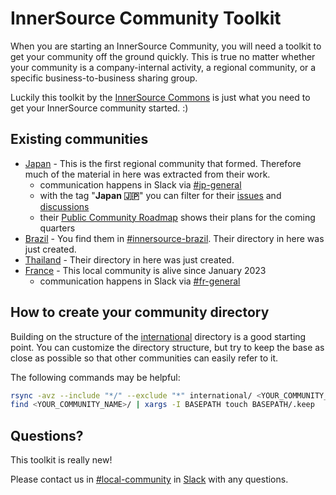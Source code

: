 # InnerSource Community Toolkit

When you are starting an InnerSource Community, you will need a toolkit to get your community off the ground quickly.
This is true no matter whether your community is a company-internal activity, a regional community, or a specific business-to-business sharing group.

Luckily this toolkit by the [InnerSource Commons](https://innersourcecommons.org) is just what you need to get your InnerSource community started. :)

## Existing communities

* [Japan](./japan) - This is the first regional community that formed. Therefore much of the material in here was extracted from their work.
  * communication happens in Slack via [#jp-general](https://innersourcecommons.slack.com/archives/C03M546NR16)
  * with the tag "**Japan :jp:**" you can filter for their [issues](https://github.com/InnerSourceCommons/community-toolkit/labels/Japan%20%3Ajp%3A) and [discussions](https://github.com/InnerSourceCommons/community-toolkit/discussions?discussions_q=label%3A%22Japan+%3Ajp%3A%22)
  * their [Public Community Roadmap](https://github.com/orgs/InnerSourceCommons/projects/1) shows their plans for the coming quarters
* [Brazil](./brazil) - You find them in [#innersource-brazil](https://innersourcecommons.slack.com/archives/C03JP108XGE). Their directory in here was just created.
* [Thailand](./thailand) - Their directory in here was just created.
* [France](./france) - This local community is alive since January 2023
  * communication happens in Slack via [#fr-general](https://innersourcecommons.slack.com/archives/C04HJ3KPR19)

## How to create your community directory

Building on the structure of the [international](./international) directory is a good starting point.
You can customize the directory structure, but try to keep the base as close as possible so that other communities can easily refer to it.

The following commands may be helpful:

```sh
rsync -avz --include "*/" --exclude "*" international/ <YOUR_COMMUNITY_NAME>
find <YOUR_COMMUNITY_NAME>/ | xargs -I BASEPATH touch BASEPATH/.keep
```

## Questions?

This toolkit is really new!

Please contact us in [#local-community](https://innersourcecommons.slack.com/archives/C046MD5R5RT) in [Slack](https://innersourcecommons-inviter.herokuapp.com) with any questions.
